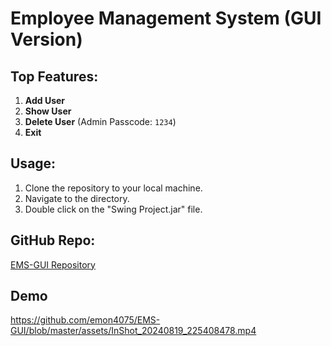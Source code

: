 # Employee Management System (GUI Version)

## Top Features:

1. **Add User**
2. **Show User**
3. **Delete User** (Admin Passcode: `1234`)
4. **Exit**

## Usage:

1. Clone the repository to your local machine.
2. Navigate to the directory.
3. Double click on the "Swing Project.jar" file.

## GitHub Repo:

[EMS-GUI Repository](https://github.com/emon4075/EMS-GUI)

## Demo
https://github.com/emon4075/EMS-GUI/blob/master/assets/InShot_20240819_225408478.mp4

